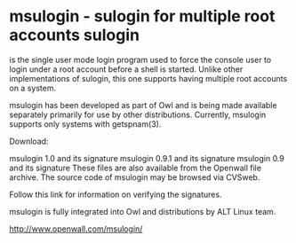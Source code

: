 # msulogin - sulogin for multiple root accounts sulogin

 is the single user mode login program used to force the console user to login under a root account before a shell is started. Unlike other implementations of sulogin, this one supports having multiple root accounts on a system.

msulogin has been developed as part of Owl and is being made available separately primarily for use by other distributions. Currently, msulogin supports only systems with getspnam(3).

Download:

msulogin 1.0 and its signature msulogin 0.9.1 and its signature msulogin 0.9 and its signature These files are also available from the Openwall file archive. The source code of msulogin may be browsed via CVSweb.

Follow this link for information on verifying the signatures.

msulogin is fully integrated into Owl and distributions by ALT Linux team.

http://www.openwall.com/msulogin/
